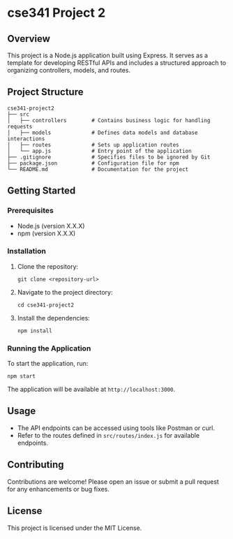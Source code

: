 # cse341 Project 2

## Overview
This project is a Node.js application built using Express. It serves as a template for developing RESTful APIs and includes a structured approach to organizing controllers, models, and routes.

## Project Structure
```
cse341-project2
├── src
│   ├── controllers        # Contains business logic for handling requests
│   ├── models             # Defines data models and database interactions
│   ├── routes             # Sets up application routes
│   └── app.js             # Entry point of the application
├── .gitignore             # Specifies files to be ignored by Git
├── package.json           # Configuration file for npm
└── README.md              # Documentation for the project
```

## Getting Started

### Prerequisites
- Node.js (version X.X.X)
- npm (version X.X.X)

### Installation
1. Clone the repository:
   ```
   git clone <repository-url>
   ```
2. Navigate to the project directory:
   ```
   cd cse341-project2
   ```
3. Install the dependencies:
   ```
   npm install
   ```

### Running the Application
To start the application, run:
```
npm start
```
The application will be available at `http://localhost:3000`.

## Usage
- The API endpoints can be accessed using tools like Postman or curl.
- Refer to the routes defined in `src/routes/index.js` for available endpoints.

## Contributing
Contributions are welcome! Please open an issue or submit a pull request for any enhancements or bug fixes.

## License
This project is licensed under the MIT License.
